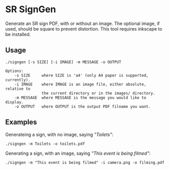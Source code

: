 SR SignGen
===========

Generate an SR sign PDF, with or without an image.
The optional image, if used, should be square to prevent distortion.
This tool requires inkscape to be installed.

Usage
-----

    ./signgen [-s SIZE] [-i IMAGE] -m MESSAGE -o OUTPUT

    Options:
        -s SIZE     where SIZE is 'a4' (only A4 paper is supported, currently).
        -i IMAGE    where IMAGE is an image file, either absolute, relative to
                    the current directory or in the images/ directory.
        -m MESSAGE  where MESSAGE is the message you would like to display.
        -o OUTPUT   where OUTPUT is the output PDF filname you want.


Examples
--------

Generateing a sign, with no image, saying *"Toilets"*:

    ./signgen -m Toilets -o toilets.pdf


Generating a sign, with an image, saying *"This event is being filmed"*:

    ./signgen -m "This event is being filmed" -i camera.png -o filming.pdf
